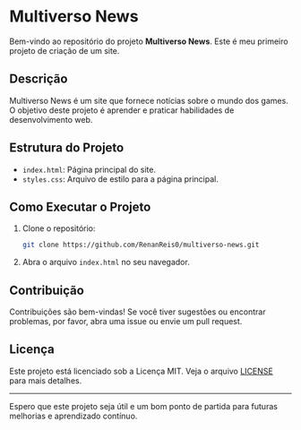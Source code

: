# Multiverso News

Bem-vindo ao repositório do projeto **Multiverso News**. Este é meu primeiro projeto de criação de um site.

## Descrição

Multiverso News é um site que fornece notícias sobre o mundo dos games. O objetivo deste projeto é aprender e praticar habilidades de desenvolvimento web.

## Estrutura do Projeto

- `index.html`: Página principal do site.
- `styles.css`: Arquivo de estilo para a página principal.

## Como Executar o Projeto

1. Clone o repositório:
    ```bash
    git clone https://github.com/RenanReis0/multiverso-news.git
    ```
2. Abra o arquivo `index.html` no seu navegador.

## Contribuição

Contribuições são bem-vindas! Se você tiver sugestões ou encontrar problemas, por favor, abra uma issue ou envie um pull request.

## Licença

Este projeto está licenciado sob a Licença MIT. Veja o arquivo [LICENSE](LICENSE) para mais detalhes.

---

Espero que este projeto seja útil e um bom ponto de partida para futuras melhorias e aprendizado contínuo.
